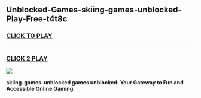 
## Unblocked-Games-skiing-games-unblocked-Play-Free-t4t8c
<h3>
<a href="https://premium76.site?title=skiing-games-unblocked&ref=09A">CLICK TO PLAY</a></h3>
<hr>

<h3>
<a href="https://premium76.site?title=skiing-games-unblocked&ref=09A">CLICK 2 PLAY</a>
  
</h3>

<a href="https://premium76.site?title=skiing-games-unblocked&ref=09A"><img src="https://clearcache.store/games.png"></a>


**skiing-games-unblocked games unblocked: Your Gateway to Fun and Accessible Online Gaming**
